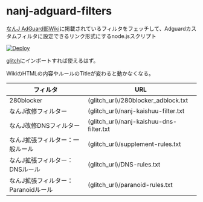# nanj-adguard-filters
[なんJ AdGuard部Wiki](https://wikiwiki.jp/nanj-adguard/)に掲載されているフィルタをフェッチして、Adguardカスタムフィルタに設定できるリンク形式にするnode.jsスクリプト

[![Deploy](https://www.herokucdn.com/deploy/button.svg)](https://heroku.com/deploy)

[glitch](https://glitch.com/)にインポートすれば使えるはず。

WikiのHTMLの内容やルールのTitleが変わると動かなくなる。

| フィルタ    | URL |
| ---------- | --- |
| 280blocker | (glitch_url)/280blocker_adblock.txt |
| なんJ改修フィルター | (glitch_url)/nanj-kaishuu-filter.txt |
| なんJ改修DNSフィルター | (glitch_url)/nanj-kaishuu-dns-filter.txt |
| なんJ拡張フィルター：一般ルール | (glitch_url)/supplement-rules.txt |
| なんJ拡張フィルター：DNSルール | (glitch_url)/DNS-rules.txt |
| なんJ拡張フィルター：Paranoidルール | (glitch_url)/paranoid-rules.txt |
